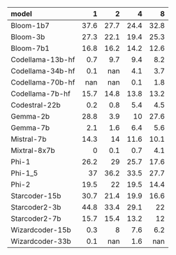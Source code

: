 | model            |     1 |     2 |    4 |     8 |
|:-----------------|------:|------:|-----:|------:|
| Bloom-1b7        |  37.6 |  27.7 | 24.4 |  32.8 |
| Bloom-3b         |  27.3 |  22.1 | 19.4 |  25.3 |
| Bloom-7b1        |  16.8 |  16.2 | 14.2 |  12.6 |
| Codellama-13b-hf |   0.7 |   9.7 |  9.4 |   8.2 |
| Codellama-34b-hf |   0.1 | nan   |  4.1 |   3.7 |
| Codellama-70b-hf | nan   | nan   |  0.1 |   1.8 |
| Codellama-7b-hf  |  15.7 |  14.8 | 13.8 |  13.2 |
| Codestral-22b    |   0.2 |   0.8 |  5.4 |   4.5 |
| Gemma-2b         |  28.8 |   3.9 | 10   |  27.6 |
| Gemma-7b         |   2.1 |   1.6 |  6.4 |   5.6 |
| Mistral-7b       |  14.3 |  14   | 11.6 |  10.1 |
| Mixtral-8x7b     |   0   |   0.1 |  0.7 |   4.1 |
| Phi-1            |  26.2 |  29   | 25.7 |  17.6 |
| Phi-1_5          |  37   |  36.2 | 33.5 |  27.7 |
| Phi-2            |  19.5 |  22   | 19.5 |  14.4 |
| Starcoder-15b    |  30.7 |  21.4 | 19.9 |  16.6 |
| Starcoder2-3b    |  44.8 |  33.4 | 29.1 |  22   |
| Starcoder2-7b    |  15.7 |  15.4 | 13.2 |  12   |
| Wizardcoder-15b  |   0.3 |   8   |  7.6 |   6.2 |
| Wizardcoder-33b  |   0.1 | nan   |  1.6 | nan   |